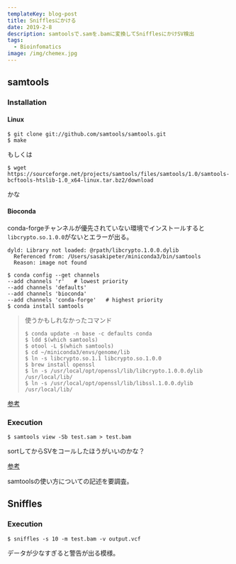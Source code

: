```yaml
---
templateKey: blog-post
title: Snifflesにかける
date: 2019-2-8
description: samtoolsで.samを.bamに変換してSnifflesにかけSV検出
tags:
  - Bioinfomatics
image: /img/chemex.jpg
---
```


## samtools

### Installation

#### Linux

```shell
$ git clone git://github.com/samtools/samtools.git 
$ make
```

もしくは

```shell
$ wget https://sourceforge.net/projects/samtools/files/samtools/1.0/samtools-bcftools-htslib-1.0_x64-linux.tar.bz2/download
```

かな

#### Bioconda

conda-forgeチャンネルが優先されていない環境でインストールすると`libcrypto.so.1.0.0`がないとエラーが出る。

```shell
dyld: Library not loaded: @rpath/libcrypto.1.0.0.dylib
  Referenced from: /Users/sasakipeter/miniconda3/bin/samtools
  Reason: image not found
```

```shell
$ conda config --get channels
--add channels 'r'   # lowest priority
--add channels 'defaults'
--add channels 'bioconda'
--add channels 'conda-forge'   # highest priority
$ conda install samtools 
```

> 使うかもしれなかったコマンド
>
> ```shell
> $ conda update -n base -c defaults conda
> $ ldd $(which samtools)
> $ otool -L $(which samtools)
> $ cd ~/miniconda3/envs/genome/lib
> $ ln -s libcrypto.so.1.1 libcrypto.so.1.0.0
> $ brew install openssl
> $ ln -s /usr/local/opt/openssl/lib/libcrypto.1.0.0.dylib /usr/local/lib/
> $ ln -s /usr/local/opt/openssl/lib/libssl.1.0.0.dylib /usr/local/lib/
> ```

[参考](http://yfuruta.sakura.ne.jp/blog/?p=884)

### Execution

```shell
$ samtools view -Sb test.sam > test.bam
```

sortしてからSVをコールしたほうがいいのかな？

[参考](http://kazumaxneo.hatenablog.com/entry/2018/04/21/124950)

samtoolsの使い方についての記述を要調査。

## Sniffles

### Execution

```shell
$ sniffles -s 10 -m test.bam -v output.vcf
```

データが少なすぎると警告が出る模様。

